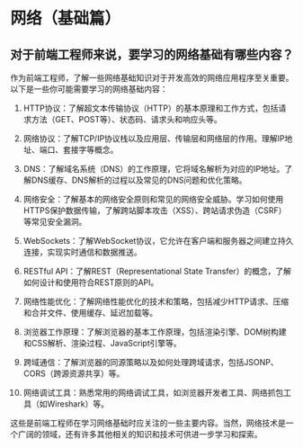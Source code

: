 # 网络（基础篇）

## 对于前端工程师来说，要学习的网络基础有哪些内容？
作为前端工程师，了解一些网络基础知识对于开发高效的网络应用程序至关重要。以下是一些你可能需要学习的网络基础内容：

1. HTTP协议：了解超文本传输协议（HTTP）的基本原理和工作方式，包括请求方法（GET、POST等）、状态码、请求头和响应头等。

2. 网络协议：了解TCP/IP协议栈以及应用层、传输层和网络层的作用。理解IP地址、端口、套接字等概念。

3. DNS：了解域名系统（DNS）的工作原理，它将域名解析为对应的IP地址。了解DNS缓存、DNS解析的过程以及常见的DNS问题和优化策略。

4. 网络安全：了解基本的网络安全原则和常见的网络安全威胁。学习如何使用HTTPS保护数据传输，了解跨站脚本攻击（XSS）、跨站请求伪造（CSRF）等常见安全漏洞。

5. WebSockets：了解WebSocket协议，它允许在客户端和服务器之间建立持久连接，实现实时通信和数据推送。

6. RESTful API：了解REST（Representational State Transfer）的概念，了解如何设计和使用符合REST原则的API。

7. 网络性能优化：了解网络性能优化的技术和策略，包括减少HTTP请求、压缩和合并文件、使用缓存、延迟加载等。

8. 浏览器工作原理：了解浏览器的基本工作原理，包括渲染引擎、DOM树构建和CSS解析、渲染过程、JavaScript引擎等。

9. 跨域通信：了解浏览器的同源策略以及如何处理跨域请求，包括JSONP、CORS（跨源资源共享）等。

10. 网络调试工具：熟悉常用的网络调试工具，如浏览器开发者工具、网络抓包工具（如Wireshark）等。

这些是前端工程师在学习网络基础时应关注的一些主要内容。当然，网络技术是一个广阔的领域，还有许多其他相关的知识和技术可供进一步学习和探索。